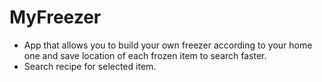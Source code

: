 # MyFreezer

- App that allows you to build your own freezer according to your home one and save location of each frozen item to search faster.
- Search recipe for selected item.


